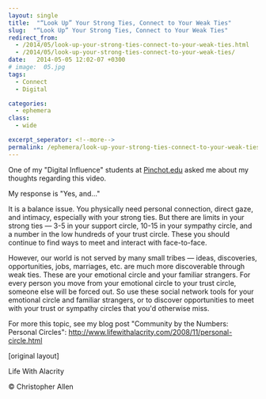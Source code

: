 ```yaml
---
layout: single
title:  "“Look Up” Your Strong Ties, Connect to Your Weak Ties"
slug:  "“Look Up” Your Strong Ties, Connect to Your Weak Ties"
redirect_from:
  - /2014/05/look-up-your-strong-ties-connect-to-your-weak-ties.html
  - /2014/05/look-up-your-strong-ties-connect-to-your-weak-ties/
date:   2014-05-05 12:02-07 +0300
# image:  05.jpg
tags: 
  - Connect
  - Digital

categories:
  - ephemera
class:
  - wide

excerpt_seperator: <!--more-->
permalink: /ephemera/look-up-your-strong-ties-connect-to-your-weak-ties/
---
```


One of my "Digital Influence" students at [Pinchot.edu](http://pinchot.edu/) asked me about my thoughts regarding this video.

My response is "Yes, and…"

It is a balance issue. You physically need personal connection, direct gaze, and intimacy, especially with your strong ties. But there are limits in your strong ties — 3-5 in your support circle, 10-15 in your sympathy circle, and a number in the low hundreds of your trust circle. These you should continue to find ways to meet and interact with face-to-face.

However, our world is not served by many small tribes — ideas, discoveries, opportunities, jobs, marriages, etc. are much more discoverable through weak ties. These are your emotional circle and your familiar strangers. For every person you move from your emotional circle to your trust circle, someone else will be forced out. So use these social network tools for your emotional circle and familiar strangers, or to discover opportunities to meet with your trust or sympathy circles that you'd otherwise miss.

For more this topic, see my blog post "Community by the Numbers: Personal Circles": http://www.lifewithalacrity.com/2008/11/personal-circle.html

[original layout]

Life With Alacrity

© Christopher Allen
